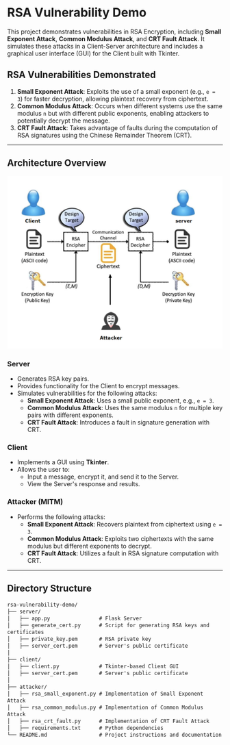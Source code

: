 # RSA Vulnerability Demo

This project demonstrates vulnerabilities in RSA Encryption, including **Small Exponent Attack**, **Common Modulus Attack**, and **CRT Fault Attack**. It simulates these attacks in a Client-Server architecture and includes a graphical user interface (GUI) for the Client built with Tkinter.

## RSA Vulnerabilities Demonstrated


1. **Small Exponent Attack**: Exploits the use of a small exponent (e.g., `e = 3`) for faster decryption, allowing plaintext recovery from ciphertext.
2. **Common Modulus Attack**: Occurs when different systems use the same modulus `n` but with different public exponents, enabling attackers to potentially decrypt the message.
3. **CRT Fault Attack**: Takes advantage of faults during the computation of RSA signatures using the Chinese Remainder Theorem (CRT).

---

## Architecture Overview
<img src="image.png" alt="RSA Vulnerabilities" width="600" />

### **Server**
- Generates RSA key pairs.
- Provides functionality for the Client to encrypt messages.
- Simulates vulnerabilities for the following attacks:
  - **Small Exponent Attack**: Uses a small public exponent, e.g., `e = 3`.
  - **Common Modulus Attack**: Uses the same modulus `n` for multiple key pairs with different exponents.
  - **CRT Fault Attack**: Introduces a fault in signature generation with CRT.

### **Client**
- Implements a GUI using **Tkinter**.
- Allows the user to:
  - Input a message, encrypt it, and send it to the Server.
  - View the Server's response and results.

### **Attacker (MITM)**
- Performs the following attacks:
  - **Small Exponent Attack**: Recovers plaintext from ciphertext using `e = 3`.
  - **Common Modulus Attack**: Exploits two ciphertexts with the same modulus but different exponents to decrypt.
  - **CRT Fault Attack**: Utilizes a fault in RSA signature computation with CRT.

---

## Directory Structure

```plaintext
rsa-vulnerability-demo/
├── server/
│   ├── app.py                # Flask Server
│   ├── generate_cert.py      # Script for generating RSA keys and certificates
│   ├── private_key.pem       # RSA private key
│   ├── server_cert.pem       # Server's public certificate
│
├── client/
│   ├── client.py             # Tkinter-based Client GUI
│   ├── server_cert.pem       # Server's public certificate
│
├── attacker/
│   ├── rsa_small_exponent.py # Implementation of Small Exponent Attack
│   ├── rsa_common_modulus.py # Implementation of Common Modulus Attack
│   ├── rsa_crt_fault.py      # Implementation of CRT Fault Attack
│   ├── requirements.txt      # Python dependencies
└── README.md                 # Project instructions and documentation
